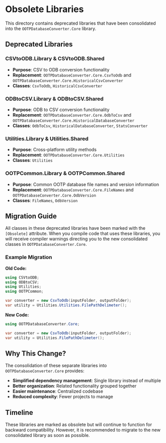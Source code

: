 # Obsolete Libraries

This directory contains deprecated libraries that have been consolidated into the `OOTPDatabaseConverter.Core` library.

## Deprecated Libraries

### CSVtoODB.Library & CSVtoODB.Shared
- **Purpose**: CSV to ODB conversion functionality
- **Replacement**: `OOTPDatabaseConverter.Core.CsvToOdb` and `OOTPDatabaseConverter.Core.HistoricalCsvConverter`
- **Classes**: `CsvToOdb`, `HistoricalCsvConverter`

### ODBtoCSV.Library & ODBtoCSV.Shared
- **Purpose**: ODB to CSV conversion functionality
- **Replacement**: `OOTPDatabaseConverter.Core.OdbToCsv` and `OOTPDatabaseConverter.Core.HistoricalDatabaseConverter`
- **Classes**: `OdbToCsv`, `HistoricalDatabaseConverter`, `StatsConverter`

### Utilities.Library & Utilities.Shared
- **Purpose**: Cross-platform utility methods
- **Replacement**: `OOTPDatabaseConverter.Core.Utilities`
- **Classes**: `Utilities`

### OOTPCommon.Library & OOTPCommon.Shared
- **Purpose**: Common OOTP database file names and version information
- **Replacement**: `OOTPDatabaseConverter.Core.FileNames` and `OOTPDatabaseConverter.Core.OdbVersion`
- **Classes**: `FileNames`, `OdbVersion`

## Migration Guide

All classes in these deprecated libraries have been marked with the `[Obsolete]` attribute. When you compile code that uses these libraries, you will receive compiler warnings directing you to the new consolidated classes in `OOTPDatabaseConverter.Core`.

### Example Migration

**Old Code:**
```csharp
using CSVtoODB;
using ODBtoCSV;
using Utilities;
using OOTPCommon;

var converter = new CsvToOdb(inputFolder, outputFolder);
var utility = Utilities.Utilities.FilePathDelimeter();
```

**New Code:**
```csharp
using OOTPDatabaseConverter.Core;

var converter = new CsvToOdb(inputFolder, outputFolder);
var utility = Utilities.FilePathDelimeter();
```

## Why This Change?

The consolidation of these separate libraries into `OOTPDatabaseConverter.Core` provides:
- **Simplified dependency management**: Single library instead of multiple
- **Better organization**: Related functionality grouped together
- **Easier maintenance**: Centralized codebase
- **Reduced complexity**: Fewer projects to manage

## Timeline

These libraries are marked as obsolete but will continue to function for backward compatibility. However, it is recommended to migrate to the new consolidated library as soon as possible. 